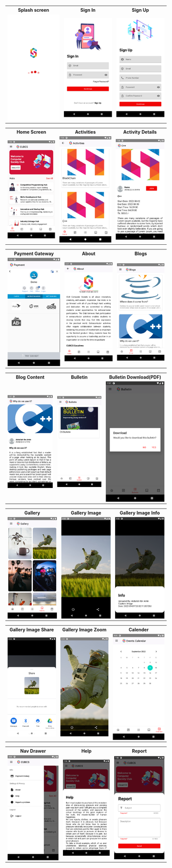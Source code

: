 <!---<style>
    table,
    th,
    td {
        border: 1px solid black;
        border-collapse: collapse;
    }

    th {
        font-size: 18px;
        padding: 10px;
    }

    img {
        width: 240px;
        height: 480px;
        padding: 15px;
    }
</style>--->

<table style="text-align: center;">
<tr>
        <th>Splash screen</th>
        <th>Sign In</th>
        <th>Sign Up</th>
</tr>
<tr>
        <td><img src="/sample_images/splashScreen.png"></td>
        <td><img src="/sample_images/signin.png"></td>
        <td><img src="/sample_images/signup.png"></td>
</tr>
</table>


<table>
<tr>
        <th>Home Screen</th>
        <th>Activities</th>
        <th>Activity Details</th>

</tr>
<tr>
        <td><img src="/sample_images/homeScreen.png"></td>
        <td><img src="/sample_images/activities.png"></td>
        <td><img src="/sample_images/activityDetails.png"></td>
</tr>
</table>


<table>
<tr>
        <th>Payment Gateway</th>
        <th>About</th>
        <th>Blogs</th>

</tr>

<tr>
        <td><img src="/sample_images/paymentGateway.png"></td>
        <td><img src="/sample_images/clubAbout.png"></td>
        <td><img src="/sample_images/blogs.png"></td>

</tr>
</table>


<table>
<tr>
        <th>Blog Content</th>
        <th>Bulletin</th>
        <th>Bulletin Download(PDF)</th>

</tr>

<tr>
        <td><img src="/sample_images/blogContent.png"></td>
        <td><img src="/sample_images/bulletin.png"></td>
        <td><img src="/sample_images/bulletinDownload.png"></td>
</tr>
</table>


<table>
<tr>
        <th>Gallery</th>
        <th>Gallery Image</th>
        <th>Gallery Image Info</th>

</tr>

<tr>
        <td><img src="/sample_images/gallery.png"></td>
        <td><img src="/sample_images/galleryImage.png"></td>
        <td><img src="/sample_images/imageDetails.png"></td>
</tr>
</table>


<table>
<tr>
        <th>Gallery Image Share</th>
        <th>Gallery Image Zoom</th>
        <th>Calender</th>
</tr>

<tr>
        <td><img src="/sample_images/imageShare.png"></td>
        <td><img src="/sample_images/imageZoom.png"></td>
        <td><img src="/sample_images/calender.png"></td>
</tr>
</table>


<table>
<tr>
        <th>Nav Drawer</th>
        <th>Help</th>
        <th>Report</th>
</tr>

<tr>
        <td><img src="/sample_images/navDrawer.png"></td>
        <td><img src="/sample_images/help.png"></td>
        <td><img src="/sample_images/report.png"></td>
</tr>
</table>
